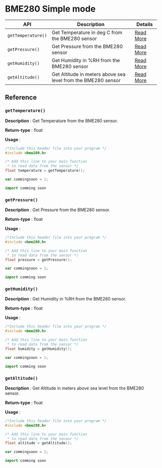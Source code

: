 # BME280 Simple mode

| **API** | **Description** | **Details** |
| ------ | ------ | ------ |
| `getTemperature()`| Get Temperature in deg C from the BME280 sensor | [Read More](#gettemperature ) |
| `getPressure()`| Get Pressure from the BME280 sensor | [Read More](#getpressure ) |
| `getHumidity()`| Get Humidity in %RH from the BME280 sensor | [Read More](#gethumidity ) |
| `getAltitude()`| Get Altitude in meters above sea level from the BME280 sensor | [Read More](#getaltitude ) |

## Reference 

### `getTemperature()` 

**Description** : Get Temperature from the BME280 sensor.

**Return-type** : float

**Usage** :
<!--DOCUSAURUS_CODE_TABS-->
<!--C-->
```c
/*Include this header file into your program */
#include <bme280.h>

/* Add this line to your main function 
 * to read data from the sensor */
float temperature = getTemperature();

```
<!--JavaScript-->
```js
var commingsoon = 1;
```

<!--Python-->
```py
import comming soon 
```
<!--END_DOCUSAURUS_CODE_TABS--> 


### `getPressure()` 

**Description** :  Get Pressure from the BME280 sensor.

**Return-type** : float

**Usage** : 
<!--DOCUSAURUS_CODE_TABS-->
<!--C-->
```c
/*Include this header file into your program */
#include <bme280.h>

/* Add this line to your main function 
 * to read data from the sensor */
float pressure = getPressure();

```
<!--JavaScript-->
```js
var commingsoon = 1;
```

<!--Python-->
```py
import comming soon 
```
<!--END_DOCUSAURUS_CODE_TABS-->

### `getHumidity()` 

**Description** : Get Humidity in %RH from the BME280 sensor.

**Return-type** : float

**Usage** :
<!--DOCUSAURUS_CODE_TABS-->
<!--C-->
```c
/*Include this header file into your program */
#include <bme280.h>

/* Add this line to your main function 
 * to read data from the sensor */
float humidity = getHumidity();

```
<!--JavaScript-->
```js
var commingsoon = 1;
```

<!--Python-->
```py
import comming soon 
```
<!--END_DOCUSAURUS_CODE_TABS--> 


### `getAltitude()` 

**Description** :  Get Altitude in meters above sea level from the BME280 sensor.

**Return-type** : float

**Usage** : 
<!--DOCUSAURUS_CODE_TABS-->
<!--C-->
```c
/*Include this header file into your program */
#include <bme280.h>

/* Add this line to your main function 
 * to read data from the sensor */
float altitude = getAltitude();

```
<!--JavaScript-->
```js
var commingsoon = 1;
```

<!--Python-->
```py
import comming soon 
```
<!--END_DOCUSAURUS_CODE_TABS--> 


